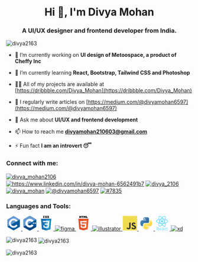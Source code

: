 <h1 align="center">Hi 👋, I'm Divya Mohan</h1>
<h3 align="center">A UI/UX designer and frontend developer from India.</h3>

<p align="left"> <img src="https://komarev.com/ghpvc/?username=divya2163&label=Profile%20views&color=0e75b6&style=flat" alt="divya2163" /> </p>

- 🔭 I’m currently working on **UI design of Metoospace, a product of Cheffy Inc**

- 🌱 I’m currently learning **React, Bootstrap, Tailwind CSS and Photoshop**

- 👨‍💻 All of my projects are available at [https://dribbble.com/Divya_Mohan](https://dribbble.com/Divya_Mohan)

- 📝 I regularly write articles on [https://medium.com/@divyamohan6597](https://medium.com/@divyamohan6597)

- 💬 Ask me about **UI/UX and frontend development**

- 📫 How to reach me **divyamohan210603@gmail.com**

- ⚡ Fun fact **I am an introvert 😴**

<h3 align="left">Connect with me:</h3>
<p align="left">
<a href="https://twitter.com/divya_mohan2106" target="blank"><img align="center" src="https://raw.githubusercontent.com/rahuldkjain/github-profile-readme-generator/master/src/images/icons/Social/twitter.svg" alt="divya_mohan2106" height="30" width="40" /></a>
<a href="https://linkedin.com/in/https://www.linkedin.com/in/divya-mohan-6562491b7" target="blank"><img align="center" src="https://raw.githubusercontent.com/rahuldkjain/github-profile-readme-generator/master/src/images/icons/Social/linked-in-alt.svg" alt="https://www.linkedin.com/in/divya-mohan-6562491b7" height="30" width="40" /></a>
<a href="https://instagram.com/divya_2106" target="blank"><img align="center" src="https://raw.githubusercontent.com/rahuldkjain/github-profile-readme-generator/master/src/images/icons/Social/instagram.svg" alt="divya_2106" height="30" width="40" /></a>
<a href="https://dribbble.com/divya_mohan" target="blank"><img align="center" src="https://raw.githubusercontent.com/rahuldkjain/github-profile-readme-generator/master/src/images/icons/Social/dribbble.svg" alt="divya_mohan" height="30" width="40" /></a>
<a href="https://medium.com/@divyamohan6597" target="blank"><img align="center" src="https://raw.githubusercontent.com/rahuldkjain/github-profile-readme-generator/master/src/images/icons/Social/medium.svg" alt="@divyamohan6597" height="30" width="40" /></a>
<a href="https://discord.gg/#7835" target="blank"><img align="center" src="https://raw.githubusercontent.com/rahuldkjain/github-profile-readme-generator/master/src/images/icons/Social/discord.svg" alt="#7835" height="30" width="40" /></a>
</p>

<h3 align="left">Languages and Tools:</h3>
<p align="left"> <a href="https://www.cprogramming.com/" target="_blank" rel="noreferrer"> <img src="https://raw.githubusercontent.com/devicons/devicon/master/icons/c/c-original.svg" alt="c" width="40" height="40"/> </a> <a href="https://www.w3schools.com/cpp/" target="_blank" rel="noreferrer"> <img src="https://raw.githubusercontent.com/devicons/devicon/master/icons/cplusplus/cplusplus-original.svg" alt="cplusplus" width="40" height="40"/> </a> <a href="https://www.w3schools.com/css/" target="_blank" rel="noreferrer"> <img src="https://raw.githubusercontent.com/devicons/devicon/master/icons/css3/css3-original-wordmark.svg" alt="css3" width="40" height="40"/> </a> <a href="https://www.figma.com/" target="_blank" rel="noreferrer"> <img src="https://www.vectorlogo.zone/logos/figma/figma-icon.svg" alt="figma" width="40" height="40"/> </a> <a href="https://www.w3.org/html/" target="_blank" rel="noreferrer"> <img src="https://raw.githubusercontent.com/devicons/devicon/master/icons/html5/html5-original-wordmark.svg" alt="html5" width="40" height="40"/> </a> <a href="https://www.adobe.com/in/products/illustrator.html" target="_blank" rel="noreferrer"> <img src="https://www.vectorlogo.zone/logos/adobe_illustrator/adobe_illustrator-icon.svg" alt="illustrator" width="40" height="40"/> </a> <a href="https://developer.mozilla.org/en-US/docs/Web/JavaScript" target="_blank" rel="noreferrer"> <img src="https://raw.githubusercontent.com/devicons/devicon/master/icons/javascript/javascript-original.svg" alt="javascript" width="40" height="40"/> </a> <a href="https://www.python.org" target="_blank" rel="noreferrer"> <img src="https://raw.githubusercontent.com/devicons/devicon/master/icons/python/python-original.svg" alt="python" width="40" height="40"/> </a> <a href="https://reactjs.org/" target="_blank" rel="noreferrer"> <img src="https://raw.githubusercontent.com/devicons/devicon/master/icons/react/react-original-wordmark.svg" alt="react" width="40" height="40"/> </a> <a href="https://www.adobe.com/products/xd.html" target="_blank" rel="noreferrer"> <img src="https://cdn.worldvectorlogo.com/logos/adobe-xd.svg" alt="xd" width="40" height="40"/> </a> </p>

<p><img align="left" src="https://github-readme-stats.vercel.app/api/top-langs?username=divya2163&show_icons=true&locale=en&layout=compact" alt="divya2163" /></p>

<p>&nbsp;<img align="center" src="https://github-readme-stats.vercel.app/api?username=divya2163&show_icons=true&locale=en" alt="divya2163" /></p>

<p><img align="center" src="https://github-readme-streak-stats.herokuapp.com/?user=divya2163&" alt="divya2163" /></p>
